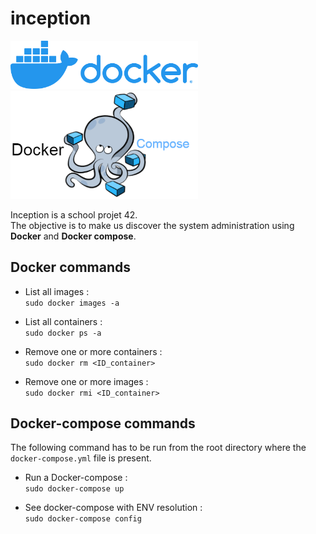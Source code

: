 # inception

<img src="https://github.com/loupascreau/inception/blob/main/pictures/docker.png" alt="docker logo" width=300/>
<img src="https://github.com/loupascreau/inception/blob/main/pictures/docker-compose.png" alt="docker logo" width=300/>

Inception is a school projet 42.</br>
The objective is to make us discover the system administration using **Docker** and **Docker compose**.

<h2>Docker commands</h2>

* List all images : </br>
`sudo docker images -a` </br>

* List all containers : </br>
`sudo docker ps -a` </br>

* Remove one or more containers : </br>
`sudo docker rm <ID_container>` </br>

* Remove one or more images : </br>
`sudo docker rmi <ID_container>` </br>

<h2>Docker-compose commands</h2>

The following command has to be run from the root directory where the `docker-compose.yml` file is present.  
  
* Run a Docker-compose : </br>
`sudo docker-compose up` </br>

* See docker-compose with ENV resolution :  
`sudo docker-compose config`  